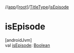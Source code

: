 //[app](../../../index.md)/[[root]](../index.md)/[TitleType](index.md)/[isEpisode](is-episode.md)

# isEpisode

[androidJvm]\
val [isEpisode](is-episode.md): [Boolean](https://kotlinlang.org/api/latest/jvm/stdlib/kotlin/-boolean/index.html)
